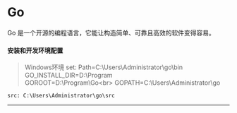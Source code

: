 # Go
Go 是一个开源的编程语言，它能让构造简单、可靠且高效的软件变得容易。

#### 安装和开发环境配置

> Windows环境
    set: Path=C:\Users\Administrator\go\bin<br>
    GO_INSTALL_DIR=D:\Program<br>
    GOROOT=D:\Program\Go\<br>
    GOPATH=C:\Users\Administrator\go

    src: C:\Users\Administrator\go\src

----
